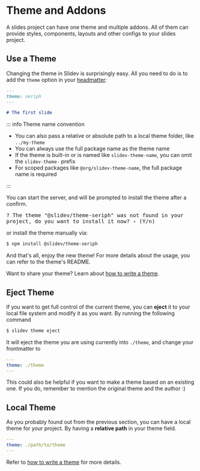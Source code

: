 # Theme and Addons

A slides project can have one theme and multiple addons. All of them can provide styles, components, layouts and other configs to your slides project.

## Use a Theme

Changing the theme in Slidev is surprisingly easy. All you need to do is to add the `theme` option in your [headmatter](../custom/index#headmatter):

```md
---
theme: seriph
---

# The first slide
```

::: info Theme name convention

- You can also pass a relative or absolute path to a local theme folder, like `../my-theme`
- You can always use the full package name as the theme name
- If the theme is built-in or is named like `slidev-theme-name`, you can omit the `slidev-theme-` prefix
- For scoped packages like `@org/slidev-theme-name`, the full package name is required

:::

You can start the server, and will be prompted to install the theme after a confirm.

<div class="language-md text-xs pl-6">
<pre style="overflow: hidden; text-wrap: pretty;">
<span class="token keyword">?</span> The theme <span class="token string">"@slidev/theme-seriph"</span> was not found in your project, do you want to install it now? › (Y/n)
</pre>
</div>

or install the theme manually via:

```bash
$ npm install @slidev/theme-seriph
```

And that's all, enjoy the new theme! For more details about the usage, you can refer to the theme's README.

Want to share your theme? Learn about [how to write a theme](/themes/write-a-theme).

## Eject Theme

If you want to get full control of the current theme, you can **eject** it to your local file system and modify it as you want. By running the following command

```bash
$ slidev theme eject
```

It will eject the theme you are using currently into `./theme`, and change your frontmatter to

```yaml
---
theme: ./theme
---
```

This could also be helpful if you want to make a theme based on an existing one. If you do, remember to mention the original theme and the author :)

## Local Theme

As you probably found out from the previous section, you can have a local theme for your project. By having a **relative path** in your theme field.

```yaml
---
theme: ./path/to/theme
---
```

Refer to [how to write a theme](/themes/write-a-theme) for more details.
